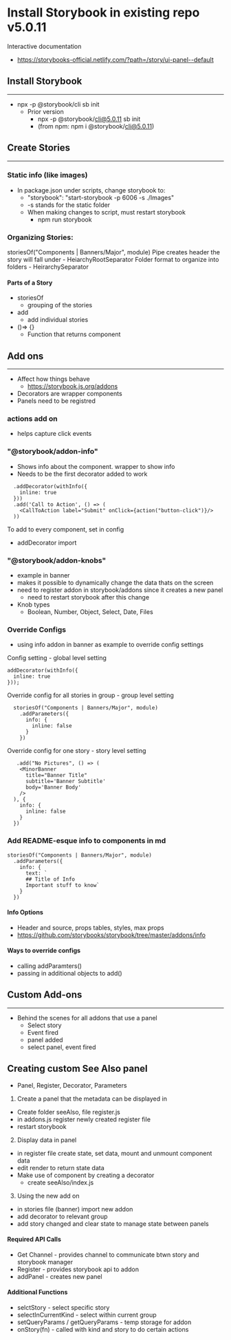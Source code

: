 # Install Storybook in existing repo v5.0.11

Interactive documentation
  - https://storybooks-official.netlify.com/?path=/story/ui-panel--default

## Install Storybook
---
  - npx -p @storybook/cli sb init
    - Prior version
      - npx -p @storybook/cli@5.0.11 sb init
      - (from npm: npm i @storybook/cli@5.0.11)

## Create Stories
---

### Static info (like images)
  - In package.json under scripts, change storybook to:
    - "storybook": "start-storybook -p 6006 -s ./Images"
    - -s stands for the static folder
    - When making changes to script, must restart storybook
      - npm run storybook

### Organizing Stories: 
  storiesOf("Components | Banners/Major", module)
    Pipe creates header the story will fall under - HeiarchyRootSeparator
    Folder format to organize into folders - HeirarchySeparator

#### Parts of a Story
  - storiesOf
    - grouping of the stories
  - add
    - add individual stories
  - ()=> {}
    - Function that returns component

## Add ons
---
- Affect how things behave
  - https://storybook.js.org/addons
- Decorators are wrapper components
- Panels need to be registred

### actions add on
- helps capture click events

###  "@storybook/addon-info"

- Shows info about the component. wrapper to show info
- Needs to be the first decorator added to work

```storiesOf("Builing Blocks | Button", module)
  .addDecorator(withInfo({
    inline: true
  }))
  .add('Call to Action', () => (
    <CallToAction label="Submit" onClick={action("button-click")}/>
  ))
  ```

To add to every component, set in config
  - addDecorator import

### "@storybook/addon-knobs"

- example in banner
- makes it possible to dynamically change the data thats on the screen
- need to register addon in storybook/addons since it creates a new panel
  - need to restart storybook after this change
- Knob types
  - Boolean, Number, Object, Select, Date, Files

### Override Configs
- using info addon in banner as example to override config settings

Config setting - global level setting
```
addDecorator(withInfo({
  inline: true
}));
```

Override config for all stories in group - group level setting
```
  storiesOf("Components | Banners/Major", module)
    .addParameters({
      info: {
        inline: false
      }
    })
  ```
  
  Override config for one story - story level setting
  ```
     .add("No Pictures", () => (
      <MinorBanner 
        title="Banner Title" 
        subtitle='Banner Subtitle' 
        body='Banner Body' 
      />
    ), {
      info: {
        inline: false
      }
    })
  ```

### Add README-esque info to components in md
```
storiesOf("Components | Banners/Major", module)
  .addParameters({
    info: {
      text: `
      ## Title of Info
      Important stuff to know`
    }
  })
  ```
#### Info Options
- Header and source, props tables, styles, max props 
- https://github.com/storybooks/storybook/tree/master/addons/info

#### Ways to override configs
- calling addParamters()
- passing in additional objects to add()

## Custom Add-ons
---

- Behind the scenes for all addons that use a panel
  - Select story
  - Event fired
  - panel added
  - select panel, event fired

## Creating custom See Also panel

- Panel, Register, Decorator, Parameters

1) Create a panel that the metadata can be displayed in
- Create folder seeAlso, file register.js
- in addons.js register newly created register file
- restart storybook
2) Display data in panel
- in register file create state, set data, mount and unmount component data
- edit render to return state data
- Make use of component by creating a decorator
  - create seeAlso/index.js
3) Using the new add on
- in stories file (banner) import new addon
- add decorator to relevant group
- add story changed and clear state to manage state between panels

#### Required API Calls
  - Get Channel - provides channel to communicate btwn story and storybook manager
  - Register - provides storybook api to addon
  - addPanel - creates new panel

#### Additional Functions
- selctStory - select specific story
- selectInCurrentKind - select within current group
- setQueryParams / getQueryParams - temp storage for addon
- onStory(fn) - called with kind and story to do certain actions
